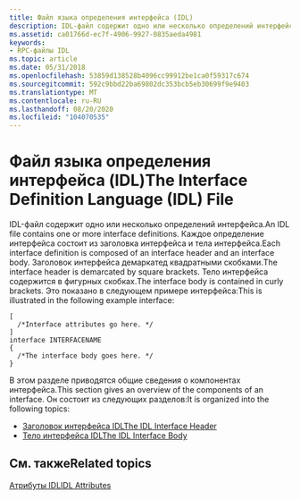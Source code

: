 ```yaml
---
title: Файл языка определения интерфейса (IDL)
description: IDL-файл содержит одно или несколько определений интерфейса.
ms.assetid: ca01766d-ec7f-4906-9927-0835aeda4981
keywords:
- RPC-файлы IDL
ms.topic: article
ms.date: 05/31/2018
ms.openlocfilehash: 53859d138528b4096cc99912be1ca0f59317c674
ms.sourcegitcommit: 592c9bbd22ba69802dc353bcb5eb30699f9e9403
ms.translationtype: MT
ms.contentlocale: ru-RU
ms.lasthandoff: 08/20/2020
ms.locfileid: "104070535"
---
```

# <a name="the-interface-definition-language-idl-file"></a><span data-ttu-id="cf473-104">Файл языка определения интерфейса (IDL)</span><span class="sxs-lookup"><span data-stu-id="cf473-104">The Interface Definition Language (IDL) File</span></span>

<span data-ttu-id="cf473-105">IDL-файл содержит одно или несколько определений интерфейса.</span><span class="sxs-lookup"><span data-stu-id="cf473-105">An IDL file contains one or more interface definitions.</span></span> <span data-ttu-id="cf473-106">Каждое определение интерфейса состоит из заголовка интерфейса и тела интерфейса.</span><span class="sxs-lookup"><span data-stu-id="cf473-106">Each interface definition is composed of an interface header and an interface body.</span></span> <span data-ttu-id="cf473-107">Заголовок интерфейса демаркатед квадратными скобками.</span><span class="sxs-lookup"><span data-stu-id="cf473-107">The interface header is demarcated by square brackets.</span></span> <span data-ttu-id="cf473-108">Тело интерфейса содержится в фигурных скобках.</span><span class="sxs-lookup"><span data-stu-id="cf473-108">The interface body is contained in curly brackets.</span></span> <span data-ttu-id="cf473-109">Это показано в следующем примере интерфейса:</span><span class="sxs-lookup"><span data-stu-id="cf473-109">This is illustrated in the following example interface:</span></span>

``` syntax
[
  /*Interface attributes go here. */
]
interface INTERFACENAME
{
  /*The interface body goes here. */
}
```

<span data-ttu-id="cf473-110">В этом разделе приводятся общие сведения о компонентах интерфейса.</span><span class="sxs-lookup"><span data-stu-id="cf473-110">This section gives an overview of the components of an interface.</span></span> <span data-ttu-id="cf473-111">Он состоит из следующих разделов:</span><span class="sxs-lookup"><span data-stu-id="cf473-111">It is organized into the following topics:</span></span>

-   [<span data-ttu-id="cf473-112">Заголовок интерфейса IDL</span><span class="sxs-lookup"><span data-stu-id="cf473-112">The IDL Interface Header</span></span>](the-idl-interface-header.md)
-   [<span data-ttu-id="cf473-113">Тело интерфейса IDL</span><span class="sxs-lookup"><span data-stu-id="cf473-113">The IDL Interface Body</span></span>](the-idl-interface-body.md)

## <a name="related-topics"></a><span data-ttu-id="cf473-114">См. также</span><span class="sxs-lookup"><span data-stu-id="cf473-114">Related topics</span></span>

<dl> <dt>

[<span data-ttu-id="cf473-115">Атрибуты IDL</span><span class="sxs-lookup"><span data-stu-id="cf473-115">IDL Attributes</span></span>](/windows/desktop/Midl/idl-attributes)
</dt> </dl>

 

 